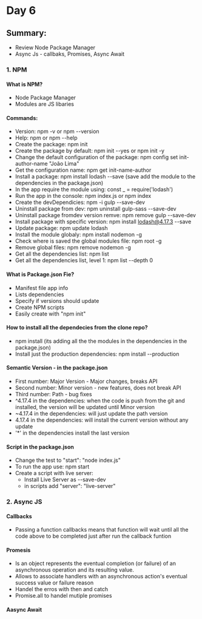 # Day 6

## Summary: 
* Review Node Package Manager
* Async Js - callbaks, Promises, Async Await
  
### 1. NPM

#### What is NPM?
* Node Package Manager
* Modules are JS libaries

#### Commands:
* Version: npm -v or npm --version
* Help: npm or npm --help
* Create the package: npm init
* Create the package by default: npm init --yes or npm init -y
* Change the default configuration of the package: npm config set init-author-name "João Lima"
* Get the configuration name: npm get init-name-author
* Install a package: npm install lodash --save (save add the module to the dependencies in the package.json)
* In the app require the module using: const _ = require('lodash')
* Run the app in the console: npm index.js or npm index
* Create the devDependicies: npm -i gulp --save-dev
* Uninstall package from dev: npm uninstall gulp-sass --save-dev
* Uninstall package fromdev version remve: npm remove gulp --save-dev
* Install package with specific version: npm install lodash@4.17.3 --save
* Update package: npm update lodash
* Install the module globaly: npm install nodemon -g
* Check where is saved the global modules file: npm root -g
* Remove global files: npm remove nodemon -g
* Get all the dependencies list: npm list
* Get all the dependencies list, level 1: npm list --depth 0


#### What is Package.json Fie?
* Manifest file app info
* Lists dependencies 
* Specify if versions should update
* Create NPM scripts
* Easily create with "npm init"

#### How to install all the dependecies from the clone repo?
* npm install (its adding all the the modules in the dependencies in the package.json)
* Install just the production dependencies: npm install --production

#### Semantic Version - in the package.json
* First number: Major Version - Major changes, breaks API
* Second number: Minor version - new features, does not break API
* Third number: Path - bug fixes 
* ^4.17.4 in the dependencies: when the code is push from the git and installed, the version will be updated until Minor version
* ~4.17.4 in the dependencies: will just update the path version
* 4.17.4 in the dependencies: will install the current version without any update
* '*' in the dependencies install the last version

#### Script in the package.json
* Change the test to "start": "node index.js"
* To run the app use: npm start
* Create a script with live server:
  * Install Live Server as --save-dev
  * in scripts add "server": "live-server"

### 2. Async JS
#### Callbacks
* Passing a function callbacks means that function will wait until all the code above to be completed just after run the callback funtion

#### Promesis 
* Is an object represents the eventual completion (or failure) of an asynchronous operation and its resulting value.
*  Allows to associate handlers with an asynchronous action's eventual success value or failure reason
*  Handel the erros with then and catch
*  Promise.all to handel mutiple promises

#### Aasync Await
